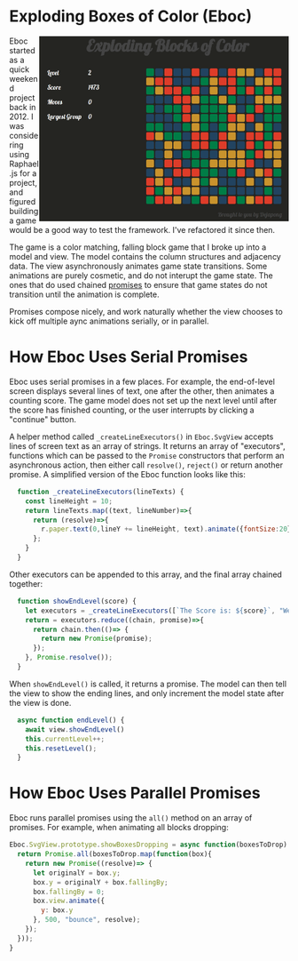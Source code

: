# Exploding Boxes of Color (Eboc)

<img align="right" width="450" src="https://github.com/dejapong/Exploding-Boxes-Of-Color/blob/master/screenshot.png">

Eboc started as a quick weekend project back in 2012. I was considering using Raphael.js for a project, and figured building a game would be a good way to test the framework. I've refactored it since then.

The game is a color matching, falling block game that I broke up into a model and view. The model contains the column structures and adjacency data. The view asynchronously animates game state transitions. Some animations are purely cosmetic, and do not interupt the game state. The ones that do used chained [promises](https://developer.mozilla.org/en-US/docs/Web/JavaScript/Reference/Global_Objects/Promise) to ensure that game states do not transition until the animation is complete.

Promises compose nicely, and work naturally whether the view chooses to kick off multiple aync animations serially, or in parallel.

# How Eboc Uses Serial Promises
Eboc uses serial promises in a few places. For example, the end-of-level screen displays several lines of text, one after the other, then animates a counting score. The game model does not set up the next level until after the score has finished counting, or the user interrupts by clicking a "continue" button.

A helper method called `_createLineExecutors()` in `Eboc.SvgView` accepts lines of screen text as an array of strings. It returns an array of "executors", functions which can be passed to the `Promise` constructors that perform an asynchronous action, then either call `resolve()`, `reject()` or return another promise. A simplified version of the Eboc function looks like this:

```javascript
  function _createLineExecutors(lineTexts) {
    const lineHeight = 10;
    return lineTexts.map((text, lineNumber)=>{
      return (resolve)=>{
        r.paper.text(0,lineY += lineHeight, text).animate({fontSize:20}, 500, resolve);
      };
    }
  }
```

Other executors can be appended to this array, and the final array chained together:

```javascript
  function showEndLevel(score) {
    let executors = _createLineExecutors([`The Score is: ${score}`, "Well Done!", this._animateScoreCounting]);
    return = executors.reduce((chain, promise)=>{
      return chain.then(()=> {
        return new Promise(promise);
      });
    }, Promise.resolve());
  }
```

When `showEndLevel()` is called, it returns a promise. The model can then tell the view to show the ending lines, and only increment the model state after the view is done.

```javascript
  async function endLevel() {
    await view.showEndLevel()
    this.currentLevel++;
    this.resetLevel();
  }
```

# How Eboc Uses Parallel Promises

Eboc runs parallel promises using the `all()` method on an array of promises. For example, when animating all blocks dropping:

```javascript
Eboc.SvgView.prototype.showBoxesDropping = async function(boxesToDrop) {
  return Promise.all(boxesToDrop.map(function(box){
    return new Promise((resolve)=> {
      let originalY = box.y;
      box.y = originalY + box.fallingBy;
      box.fallingBy = 0;
      box.view.animate({
        y: box.y
      }, 500, "bounce", resolve);
    });
  }));
}
```
